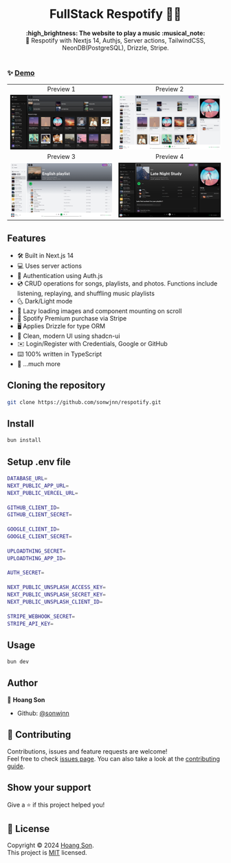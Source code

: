 <h1 align="center">FullStack Respotify 🎼🎹</h1>
<div align="center">
  <strong>:high_brightness: The website to play a music :musical_note:</strong><br>
  🌊 Respotify with Nextjs 14, Authjs, Server actions, TailwindCSS, NeonDB(PostgreSQL), Drizzle, Stripe.<br>
</div>

<br>



### ✨ [Demo](https://respotify-topaz.vercel.app/)

<div align="center"><table><tr><td align="center">Preview 1</td><td align="center">Preview 2</td></tr><tr><td>
<img src="https://github.com/sonwjnn/respotify/blob/master/public/images/demo/1.png?raw=true"/></td><td>
<img src="https://github.com/sonwjnn/respotify/blob/master/public/images/demo/2.png?raw=true"/></td></tr>
<tr><td align="center">Preview 3</td><td align="center">Preview 4</td></tr><tr><td>
<img src="https://github.com/sonwjnn/respotify/blob/master/public/images/demo/3.png?raw=true"/></td><td>
<img src="https://github.com/sonwjnn/respotify/blob/master/public/images/demo/4.png?raw=true"/></td></tr>
</table></div>

## Features

- 🛠️ Built in Next.js 14
- 💻 Uses server actions
- 🔑 Authentication using Auth.js
- 💿 CRUD operations for songs, playlists, and photos. Functions include listening, replaying, and shuffling music playlists
- 🌜 Dark/Light mode
- 🌅 Lazy loading images and component mounting on scroll
- 🛒 Spotify Premium purchase via Stripe
- 🖥️ Applies Drizzle for type ORM
- 🌟 Clean, modern UI using shadcn-ui
- ✉️ Login/Register with Credentials, Google or GitHub
- ⌨️ 100% written in TypeScript
- 🎁 ...much more

## Cloning the repository

```sh
git clone https://github.com/sonwjnn/respotify.git
```

## Install

```sh
bun install
```

## Setup .env file

```sh
DATABASE_URL=
NEXT_PUBLIC_APP_URL=
NEXT_PUBLIC_VERCEL_URL=

GITHUB_CLIENT_ID=
GITHUB_CLIENT_SECRET=

GOOGLE_CLIENT_ID=
GOOGLE_CLIENT_SECRET=

UPLOADTHING_SECRET=
UPLOADTHING_APP_ID=

AUTH_SECRET=

NEXT_PUBLIC_UNSPLASH_ACCESS_KEY=
NEXT_PUBLIC_UNSPLASH_SECRET_KEY=
NEXT_PUBLIC_UNSPLASH_CLIENT_ID=

STRIPE_WEBHOOK_SECRET=
STRIPE_API_KEY=
```

## Usage

```sh
bun dev
```

## Author

👤 **Hoang Son**

- Github: [@sonwjnn](https://github.com/sonwjnn)

## 🤝 Contributing

Contributions, issues and feature requests are welcome!<br />Feel free to check [issues page](https://github.com/sonwjnn/respotify/issues). You can also take a look at the [contributing guide](https://github.com/sonwjnn/respotify/blob/master/CONTRIBUTING.md).

## Show your support

Give a ⭐️ if this project helped you!

## 📝 License

Copyright © 2024 [Hoang Son](https://github.com/sonwjnn).<br />
This project is [MIT](https://github.com/sonwjnn/respotify/blob/master/LICENSE) licensed.
